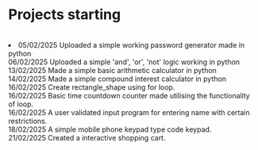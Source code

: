 <h1>Projects starting </h1>
<br><li>
05/02/2025 Uploaded a simple working password generator made in python <br>
06/02/2025 Uploaded a simple 'and', 'or', 'not' logic working in python<br>
13/02/2025 Made a simple basic arithmetic calculator in python<br>
14/02/2025 Made a simple compound interest calculator in python<br>
16/02/2025 Create rectangle_shape using for loop. <br>
16/02/2025 Basic time countdown counter made utilising the functionality of loop. <br>
16/02/2025 A user validated input program for entering name with certain restrictions. <br>
18/02/2025 A simple mobile phone keypad type code keypad. <br>
21/02/2025 Created a interactive shopping cart. <br>
</li>
